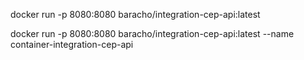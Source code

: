  docker run -p 8080:8080 baracho/integration-cep-api:latest

  docker run -p 8080:8080 baracho/integration-cep-api:latest --name container-integration-cep-api